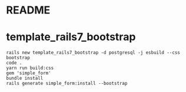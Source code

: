# README
# template_rails7_bootstrap
```
rails new template_rails7_bootstrap -d postgresql -j esbuild --css bootstrap
code .
yarn run build:css
gem 'simple_form'
bundle install
rails generate simple_form:install --bootstrap
```

